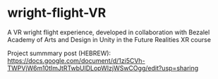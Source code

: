 # wright-flight-VR
A VR wright flight experience, developed in collaboration with Bezalel Academy of Arts and Design in Unity in the Future Realities XR course

Project summmary post (HEBREW):
https://docs.google.com/document/d/1zi5CVh-TWPVjW6m10tImJtRTwbUlDLopWIzjWSwCOgg/edit?usp=sharing
